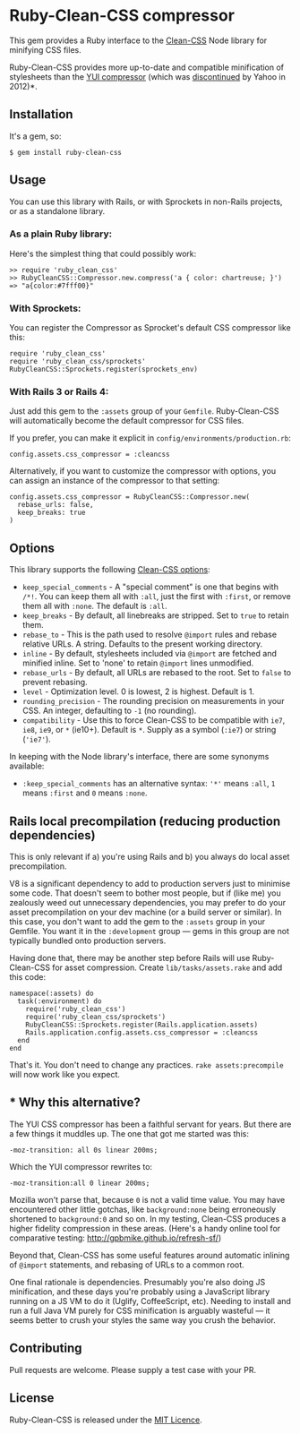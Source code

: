 # Ruby-Clean-CSS compressor

This gem provides a Ruby interface to the
[Clean-CSS](https://github.com/jakubpawlowicz/clean-css) Node library for
minifying CSS files.

Ruby-Clean-CSS provides more up-to-date and compatible minification of
stylesheets than the [YUI
compressor](https://github.com/sstephenson/ruby-yui-compressor) (which was
[discontinued](http://www.yuiblog.com/blog/2012/10/16/state-of-yui-compressor)
by Yahoo in 2012)\*.


## Installation

It's a gem, so:

    $ gem install ruby-clean-css


## Usage

You can use this library with Rails, or with Sprockets in non-Rails projects,
or as a standalone library.


### As a plain Ruby library:

Here's the simplest thing that could possibly work:

    >> require 'ruby_clean_css'
    >> RubyCleanCSS::Compressor.new.compress('a { color: chartreuse; }')
    => "a{color:#7fff00}"


### With Sprockets:

You can register the Compressor as Sprocket's default CSS compressor like this:

    require 'ruby_clean_css'
    require 'ruby_clean_css/sprockets'
    RubyCleanCSS::Sprockets.register(sprockets_env)


### With Rails 3 or Rails 4:

Just add this gem to the `:assets` group of your `Gemfile`. Ruby-Clean-CSS
will automatically become the default compressor for CSS files.

If you prefer, you can make it explicit in `config/environments/production.rb`:

    config.assets.css_compressor = :cleancss

Alternatively, if you want to customize the compressor with options,
you can assign an instance of the compressor to that setting:

    config.assets.css_compressor = RubyCleanCSS::Compressor.new(
      rebase_urls: false,
      keep_breaks: true
    )


## Options

This library supports the following [Clean-CSS
options](https://github.com/jakubpawlowicz/clean-css#constructor-options):

- `keep_special_comments` - A "special comment" is one that begins with `/*!`.
    You can keep them all with `:all`, just the first with `:first`, or
    remove them all with `:none`. The default is `:all`.
- `keep_breaks` - By default, all linebreaks are stripped. Set to `true` to
    retain them.
- `rebase_to` - This is the path used to resolve `@import` rules and rebase
    relative URLs. A string. Defaults to the present working directory.
- `inline` - By default, stylesheets included via `@import` are fetched
    and minified inline. Set to 'none' to retain `@import` lines unmodified.
- `rebase_urls` - By default, all URLs are rebased to the root. Set to `false`
    to prevent rebasing.
- `level` - Optimization level. 0 is lowest, 2 is highest. Default is 1.
- `rounding_precision` - The rounding precision on measurements in your CSS.
    An integer, defaulting to `-1` (no rounding).
- `compatibility` - Use this to force Clean-CSS to be compatible with `ie7`,
    `ie8`, `ie9`, or `*` (ie10+). Default is `*`. Supply as a symbol (`:ie7`) or
    string (`'ie7'`).

In keeping with the Node library's interface, there are some synonyms available:

- `:keep_special_comments` has an alternative syntax: `'*'` means  `:all`,
    `1` means `:first` and `0` means `:none`.


## Rails local precompilation (reducing production dependencies)

This is only relevant if a) you're using Rails and b) you always do local
asset precompilation.

V8 is a significant dependency to add to production servers just to
minimise some code. That doesn't seem to bother most people, but if (like me)
you zealously weed out unnecessary dependencies, you may prefer to do
your asset precompilation on your dev machine (or a build server or similar).
In this case, you don't want to add the gem to the `:assets` group in your
Gemfile. You want it in the `:development` group — gems in this group are
not typically bundled onto production servers.

Having done that, there may be another step before Rails will use
Ruby-Clean-CSS for asset compression. Create `lib/tasks/assets.rake` and
add this code:

    namespace(:assets) do
      task(:environment) do
        require('ruby_clean_css')
        require('ruby_clean_css/sprockets')
        RubyCleanCSS::Sprockets.register(Rails.application.assets)
        Rails.application.config.assets.css_compressor = :cleancss
      end
    end

That's it. You don't need to change any practices. `rake assets:precompile`
will now work like you expect.


## \* Why this alternative?

The YUI CSS compressor has been a faithful servant for years. But there are
a few things it muddles up. The one that got me started was this:

    -moz-transition: all 0s linear 200ms;

Which the YUI compressor rewrites to:

    -moz-transition:all 0 linear 200ms;

Mozilla won't parse that, because `0` is not a valid time value. You may have
encountered other little gotchas, like `background:none` being erroneously
shortened to `background:0` and so on. In my testing, Clean-CSS produces a
higher fidelity compression in these areas. (Here's a handy online tool for
comparative testing: http://gpbmike.github.io/refresh-sf/)

Beyond that, Clean-CSS has some useful features around automatic inlining of
`@import` statements, and rebasing of URLs to a common root.

One final rationale is dependencies. Presumably you're also doing JS
minification, and these days you're probably using a JavaScript library
running on a JS VM to do it (Uglify, CoffeeScript, etc). Needing to install
and run a full Java VM purely for CSS minification is arguably wasteful —
it seems better to crush your styles the same way you crush the behavior.


## Contributing

Pull requests are welcome. Please supply a test case with your PR.

## License

Ruby-Clean-CSS is released under the [MIT
Licence](https://github.com/tribune/ruby-clean-css/blob/master/LICENSE).
